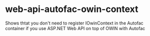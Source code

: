 # web-api-autofac-owin-context
Shows thtat you don't need to register IOwinContext in the Autofac container if you use ASP.NET Web API on top of OWIN with Autofac
